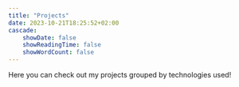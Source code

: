 ```yaml
---
title: "Projects"
date: 2023-10-21T18:25:52+02:00
cascade:
    showDate: false
    showReadingTime: false
    showWordCount: false
---
```


Here you can check out my projects grouped by technologies used!